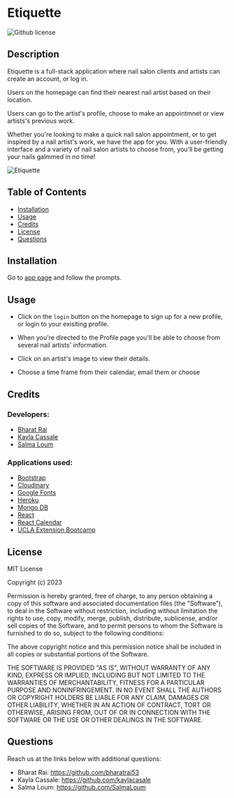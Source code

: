# Etiquette

![Github license](https://img.shields.io/static/v1?label=License&message=MIT&color=brightgreen)

## Description

Etiquette is a full-stack application where nail salon clients and artists can create an account, or log in.

Users on the homepage can find their nearest nail artist based on their location.

Users can go to the artist's profile, choose to make an appointmnet or view artists's previous work.

Whether you're looking to make a quick nail salon appointment, or to get inspired by a nail artist's work, we have the app for you. With a user-friendly interface and a variety of nail salon artists to choose from, you'll be getting your nails galmmed in no time!

![Etiquette]()

## Table of Contents

- [Installation](#installation)
- [Usage](#usage)
- [Credits](#credits)
- [License](#license)
- [Questions](#questions)

## Installation

Go to [app page](https://immense-ridge-33507.herokuapp.com/) and follow the prompts.

## Usage

- Click on the `login` button on the homepage to sign up for a new profile, or login to your exisiting profile.

- When you're directed to the Profile page you'll be able to choose from several nail artists' information.

- Click on an artist's image to view their details.

- Choose a time frame from their calendar, email them or choose

## Credits

### Developers:

- [Bharat Rai](https://github.com/bharatrai53)
- [Kayla Cassale](https://github.com/kaylacasale)
- [Salma Loum](https://github.com/SalmaLoum)

### Applications used:

- [Bootstrap](https://getbootstrap.com/)
- [Cloudinary](https://cloudinary.com/documentation/upload_widget)
- [Google Fonts](https://fonts.google.com/about)
- [Heroku](https://dashboard.heroku.com/)
- [Mongo DB](https://www.mongodb.com)
- [React](www.reactjs.org)
- [React Calendar](https://www.npmjs.com/package/react-calendar)
- [UCLA Extension Bootcamp](https://www.uclaextension.edu/?gclid=Cj0KCQiAgribBhDkARIsAASA5btdbwAz8x25r3b1deoRNIGxfkPFL11rAQMuCgQ7HYiqBH8CLr9CgLoaAktlEALw_wcB&gclsrc=aw.ds)

## License

MIT License

Copyright (c) 2023

Permission is hereby granted, free of charge, to any person obtaining a copy
of this software and associated documentation files (the "Software"), to deal
in the Software without restriction, including without limitation the rights
to use, copy, modify, merge, publish, distribute, sublicense, and/or sell
copies of the Software, and to permit persons to whom the Software is
furnished to do so, subject to the following conditions:

The above copyright notice and this permission notice shall be included in all
copies or substantial portions of the Software.

THE SOFTWARE IS PROVIDED "AS IS", WITHOUT WARRANTY OF ANY KIND, EXPRESS OR
IMPLIED, INCLUDING BUT NOT LIMITED TO THE WARRANTIES OF MERCHANTABILITY,
FITNESS FOR A PARTICULAR PURPOSE AND NONINFRINGEMENT. IN NO EVENT SHALL THE
AUTHORS OR COPYRIGHT HOLDERS BE LIABLE FOR ANY CLAIM, DAMAGES OR OTHER
LIABILITY, WHETHER IN AN ACTION OF CONTRACT, TORT OR OTHERWISE, ARISING FROM,
OUT OF OR IN CONNECTION WITH THE SOFTWARE OR THE USE OR OTHER DEALINGS IN THE
SOFTWARE.

## Questions

Reach us at the links below with additional questions:

- Bharat Rai: https://github.com/bharatrai53
- Kayla Cassale: https://github.com/kaylacasale
- Salma Loum: https://github.com/SalmaLoum
